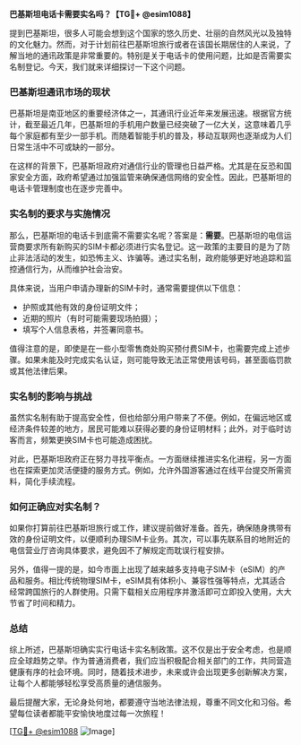 **巴基斯坦电话卡需要实名吗？【TG💪+ @esim1088】**

提到巴基斯坦，很多人可能会想到这个国家的悠久历史、壮丽的自然风光以及独特的文化魅力。然而，对于计划前往巴基斯坦旅行或者在该国长期居住的人来说，了解当地的通讯政策是非常重要的。特别是关于电话卡的使用问题，比如是否需要实名制登记。今天，我们就来详细探讨一下这个问题。

### 巴基斯坦通讯市场的现状

巴基斯坦是南亚地区的重要经济体之一，其通讯行业近年来发展迅速。根据官方统计，截至最近几年，巴基斯坦的手机用户数量已经突破了一亿大关，这意味着几乎每个家庭都有至少一部手机。而随着智能手机的普及，移动互联网也逐渐成为人们日常生活中不可或缺的一部分。

在这样的背景下，巴基斯坦政府对通信行业的管理也日益严格。尤其是在反恐和国家安全方面，政府希望通过加强监管来确保通信网络的安全性。因此，巴基斯坦的电话卡管理制度也在逐步完善中。

### 实名制的要求与实施情况

那么，巴基斯坦的电话卡到底需不需要实名呢？答案是：**需要**。巴基斯坦的电信运营商要求所有新购买的SIM卡都必须进行实名登记。这一政策的主要目的是为了防止非法活动的发生，如恐怖主义、诈骗等。通过实名制，政府能够更好地追踪和监控通信行为，从而维护社会治安。

具体来说，当用户申请办理新的SIM卡时，通常需要提供以下信息：
- 护照或其他有效的身份证明文件；
- 近期的照片（有时可能需要现场拍摄）；
- 填写个人信息表格，并签署同意书。

值得注意的是，即使是在一些小型零售商处购买预付费SIM卡，也需要完成上述步骤。如果未能及时完成实名认证，则可能导致无法正常使用该号码，甚至面临罚款或其他法律后果。

### 实名制的影响与挑战

虽然实名制有助于提高安全性，但也给部分用户带来了不便。例如，在偏远地区或经济条件较差的地方，居民可能难以获得必要的身份证明材料；此外，对于临时访客而言，频繁更换SIM卡也可能造成困扰。

对此，巴基斯坦政府正在努力寻找平衡点。一方面继续推进实名化进程，另一方面也在探索更加灵活便捷的服务方式。例如，允许外国游客通过在线平台提交所需资料，简化手续流程。

### 如何正确应对实名制？

如果你打算前往巴基斯坦旅行或工作，建议提前做好准备。首先，确保随身携带有效的身份证明文件，以便顺利办理SIM卡业务。其次，可以事先联系目的地附近的电信营业厅咨询具体要求，避免因不了解规定而耽误行程安排。

另外，值得一提的是，如今市面上出现了越来越多支持电子SIM卡（eSIM）的产品和服务。相比传统物理SIM卡，eSIM具有体积小、兼容性强等特点，尤其适合经常跨国旅行的人群使用。只需下载相关应用程序并激活即可立即投入使用，大大节省了时间和精力。

### 总结

综上所述，巴基斯坦确实实行电话卡实名制政策。这不仅是出于安全考虑，也是顺应全球趋势之举。作为普通消费者，我们应当积极配合相关部门的工作，共同营造健康有序的社会环境。同时，随着技术进步，未来或许会出现更多创新解决方案，让每个人都能够轻松享受高质量的通信服务。

最后提醒大家，无论身处何地，都要遵守当地法律法规，尊重不同文化和习俗。希望每位读者都能平安愉快地度过每一次旅程！

[[TG💪+ @esim1088](https://t.me/s/esim1088) ![Image](https://i.postimg.cc/4NQfJmqS/Snipaste-2025-05-13-00-14-12.png)]